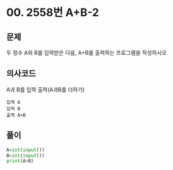 # 00. 2558번 A+B-2
## 문제
두 정수 A와 B를 입력받은 다음, A+B를 출력하는 프로그램을 작성하시오
## 의사코드
A과 B를 입력
출력(A과B를 더하기)
```
입력 A
입력 B
출력 A+B
```

## 풀이
```python
A=int(input())
B=int(input())
print(A+B)
```
